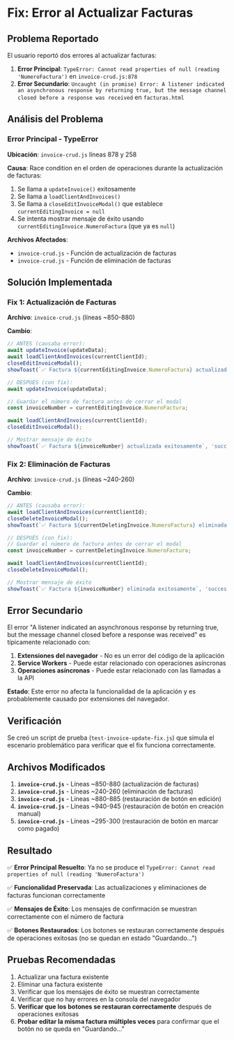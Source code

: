 # Fix: Error al Actualizar Facturas

## Problema Reportado

El usuario reportó dos errores al actualizar facturas:

1. **Error Principal**: `TypeError: Cannot read properties of null (reading 'NumeroFactura')` en `invoice-crud.js:878`
2. **Error Secundario**: `Uncaught (in promise) Error: A listener indicated an asynchronous response by returning true, but the message channel closed before a response was received` en `facturas.html`

## Análisis del Problema

### Error Principal - TypeError

**Ubicación**: `invoice-crud.js` líneas 878 y 258

**Causa**: Race condition en el orden de operaciones durante la actualización de facturas:

1. Se llama a `updateInvoice()` exitosamente
2. Se llama a `loadClientAndInvoices()` 
3. Se llama a `closeEditInvoiceModal()` que establece `currentEditingInvoice = null`
4. Se intenta mostrar mensaje de éxito usando `currentEditingInvoice.NumeroFactura` (que ya es `null`)

**Archivos Afectados**:
- `invoice-crud.js` - Función de actualización de facturas
- `invoice-crud.js` - Función de eliminación de facturas

## Solución Implementada

### Fix 1: Actualización de Facturas

**Archivo**: `invoice-crud.js` (líneas ~850-880)

**Cambio**:
```javascript
// ANTES (causaba error):
await updateInvoice(updateData);
await loadClientAndInvoices(currentClientId);
closeEditInvoiceModal();
showToast(`✅ Factura ${currentEditingInvoice.NumeroFactura} actualizada exitosamente`, 'success');

// DESPUÉS (con fix):
await updateInvoice(updateData);

// Guardar el número de factura antes de cerrar el modal
const invoiceNumber = currentEditingInvoice.NumeroFactura;

await loadClientAndInvoices(currentClientId);
closeEditInvoiceModal();

// Mostrar mensaje de éxito
showToast(`✅ Factura ${invoiceNumber} actualizada exitosamente`, 'success');
```

### Fix 2: Eliminación de Facturas

**Archivo**: `invoice-crud.js` (líneas ~240-260)

**Cambio**:
```javascript
// ANTES (causaba error):
await loadClientAndInvoices(currentClientId);
closeDeleteInvoiceModal();
showToast(`✅ Factura ${currentDeletingInvoice.NumeroFactura} eliminada exitosamente`, 'success');

// DESPUÉS (con fix):
// Guardar el número de factura antes de cerrar el modal
const invoiceNumber = currentDeletingInvoice.NumeroFactura;

await loadClientAndInvoices(currentClientId);
closeDeleteInvoiceModal();

// Mostrar mensaje de éxito
showToast(`✅ Factura ${invoiceNumber} eliminada exitosamente`, 'success');
```

## Error Secundario

El error "A listener indicated an asynchronous response by returning true, but the message channel closed before a response was received" es típicamente relacionado con:

1. **Extensiones del navegador** - No es un error del código de la aplicación
2. **Service Workers** - Puede estar relacionado con operaciones asíncronas
3. **Operaciones asíncronas** - Puede estar relacionado con las llamadas a la API

**Estado**: Este error no afecta la funcionalidad de la aplicación y es probablemente causado por extensiones del navegador.

## Verificación

Se creó un script de prueba (`test-invoice-update-fix.js`) que simula el escenario problemático para verificar que el fix funciona correctamente.

## Archivos Modificados

1. **`invoice-crud.js`** - Líneas ~850-880 (actualización de facturas)
2. **`invoice-crud.js`** - Líneas ~240-260 (eliminación de facturas)
3. **`invoice-crud.js`** - Líneas ~880-885 (restauración de botón en edición)
4. **`invoice-crud.js`** - Líneas ~940-945 (restauración de botón en creación manual)
5. **`invoice-crud.js`** - Líneas ~295-300 (restauración de botón en marcar como pagado)

## Resultado

✅ **Error Principal Resuelto**: Ya no se produce el `TypeError: Cannot read properties of null (reading 'NumeroFactura')`

✅ **Funcionalidad Preservada**: Las actualizaciones y eliminaciones de facturas funcionan correctamente

✅ **Mensajes de Éxito**: Los mensajes de confirmación se muestran correctamente con el número de factura

✅ **Botones Restaurados**: Los botones se restauran correctamente después de operaciones exitosas (no se quedan en estado "Guardando...")

## Pruebas Recomendadas

1. Actualizar una factura existente
2. Eliminar una factura existente
3. Verificar que los mensajes de éxito se muestran correctamente
4. Verificar que no hay errores en la consola del navegador
5. **Verificar que los botones se restauran correctamente** después de operaciones exitosas
6. **Probar editar la misma factura múltiples veces** para confirmar que el botón no se queda en "Guardando..." 